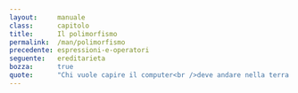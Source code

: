 ```yaml
---
layout:     manuale
class:      capitolo
title:      Il polimorfismo
permalink:  /man/polimorfismo
precedente: espressioni-e-operatori
seguente:   ereditarieta
bozza:      true
quote:      "Chi vuole capire il computer<br />deve andare nella terra del computer."
---
```


<!--
Noi viviamo prevalentemente sulla terraferma e riteniamo perciò che la
normalità sia questa. Se però si trascorre un lungo periodo di tempo su
una nave o in un'isola, si ha modo di capire come la normalità sia
l'acqua e la terra sia solo un'eccezione.

Similmente, noi diamo grande importanza al ciclo di nascita,
riproduzione e morte che chiamiamo "vita" e in essa vediamo il fine
ultimo dell'universo, dimenticandoci che la vita è solo un caso
particolare di esistenza e che un universo di sassi sarebbe comunque
prodigioso.

Ciascuna forma di vita consociata, per poter sopravvivere, richiede la
legittimazione di alcune follie biologiche.

Il rispetto di queste follie, essendo in-naturale, richiede
l'istituzione di un livello superiore di costrizione, ovvero un corpo di
regole formali ancora più distante del precedente dal comportamento
biologico degli esseri viventi.

Con il passare del tempo, molte di queste convenzioni nate in seguito a
esigenze contingenti, finiscono inevitabilmente per contrastare con il
senso comune di giustizia e devono essere o abolite o modificate, solo
che ciascuna modifica o adattamento invece di renderle più "giuste", le
allontana ulteriormente dal loro scopo iniziale e le rende soggette a
interpretazioni errate o addirittura opposte a quelle che era il loro
fine primario.

Sant'Agostino ha detto la stessa cosa, ma molto meglio di quanto stia
facendo io adesso.

Si vede che era sobrio.

La specializzazione come un male.

Un tempo, l'uomo virtuoso sapeva fare molte cose, più o meno bene.

Ora se ne sa fare solo una, benissimo.

Si cerca l'eccesso, il continuo superamento del limite.

Lo sport (citare Arlìa?), da attività formativa è diventato una forma di
intrattenimento e, come tale, deve essere sempre più spettacolare.

Lo sportivo è visto come un costoso strumento usa e getta.

È però importante che il polimorfismo non dia luogo ad anfibologie.

Non ti dirò cosa vuol dire, cercalo sul vocabolario come ho fatto io.
-->
